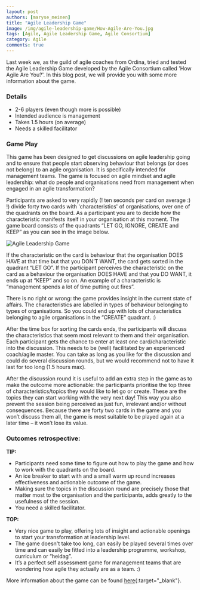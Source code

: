 ```yaml
---
layout: post
authors: [maryse_meinen]
title: "Agile Leadership Game"
image: /img/agile-leadership-game/How-Agile-Are-You.jpg
tags: [Agile, Agile Leadership Game, Agile Consortium]
category: Agile
comments: true
---
```


Last week we, as the guild of agile coaches from Ordina, tried and tested the Agile Leadership Game developed by the Agile Consortium called 'How Agile Are You?'.
In this blog post, we will provide you with some more information about the game.

### Details
* 2-6 players (even though more is possible)
* Intended audience is management
* Takes 1.5 hours (on average)
* Needs a skilled facilitator

### Game Play
This game has been designed to get discussions on agile leadership going and to ensure that people start observing behaviour that belongs (or does not belong) to an agile organisation.
It is specifically intended for management teams.
The game is focused on agile mindset and agile leadership: what do people and organisations need from management when engaged in an agile transformation?

Participants are asked to very rapidly (! ten seconds per card on average :) !) divide forty two cards with 'characteristics' of organisations, over one of the quadrants on the board.
As a participant you are to decide how the characteristic manifests itself in your organisation at this moment.
The game board consists of the quadrants “LET GO, IGNORE, CREATE and KEEP” as you can see in the image below.

<img alt="Agile Leadership Game" src="{{ '/img/agile-leadership-game/Agile-Leadership-Game.png' | prepend: site.baseurl }}" class="image fit" style="margin:0px auto; max-width: 750px;">

If the characteristic on the card is behaviour that the organisation DOES HAVE at that time but that you DON’T WANT, the card gets sorted in the quadrant “LET GO”.
If the participant perceives the characteristic on the card as a behaviour the organisation DOES HAVE and that you DO WANT, it ends up at “KEEP” and so on.
An example of a characteristic is “management spends a lot of time putting out fires”.

There is no right or wrong: the game provides insight in the current state of affairs.
The characteristics are labelled in types of behaviour belonging to types of organisations.
So you could end up with lots of characteristics belonging to agile organisations in the “CREATE” quadrant. :)

After the time box for sorting the cards ends, the participants will discuss the characteristics that seem most relevant to them and their organisation.
Each participant gets the chance to enter at least one card/characteristic into the discussion.
This needs to be (well) facilitated by an experienced coach/agile master.
You can take as long as you like for the discussion and could do several discussion rounds, but we would recommend not to have it last for too long (1.5 hours max).

After the discussion round it is useful to add an extra step in the game as to make the outcome more actionable:
the participants prioritise the top three of characteristics/topics they would like to let go or create.
These are the topics they can start working with the very next day!
This way you also prevent the session being perceived as just fun, irrelevant and/or without consequences.
Because there are forty two cards in the game and you won’t discuss them all, the game is most suitable to be played again at a later time – it won’t lose its value.

### Outcomes retrospective:

**TIP:**
* Participants need some time to figure out how to play the game and how to work with the quadrants on the board.
* An ice breaker to start with and a small warm up round increases effectiveness and actionable outcome of the game.
* Making sure the topics in the discussion round are precisely those that matter most to the organisation and the participants, adds greatly to the usefulness of the session.
* You need a skilled facilitator.

**TOP:**
* Very nice game to play, offering lots of insight and actionable openings to start your transformation at leadership level.
* The game doesn't take too long, can easily be played several times over time and can easily be fitted into a leadership programme, workshop, curriculum or “heidag”.
* It’s a perfect self assessment game for management teams that are wondering how agile they actually are as a team. :)


More information about the game can be found [here](https://www.agileconsortium.net/leadership-game/){:target="_blank"}.